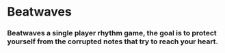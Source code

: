 # Beatwaves

### Beatwaves a single player rhythm game, the goal is to protect yourself from the corrupted notes that try to reach your heart.